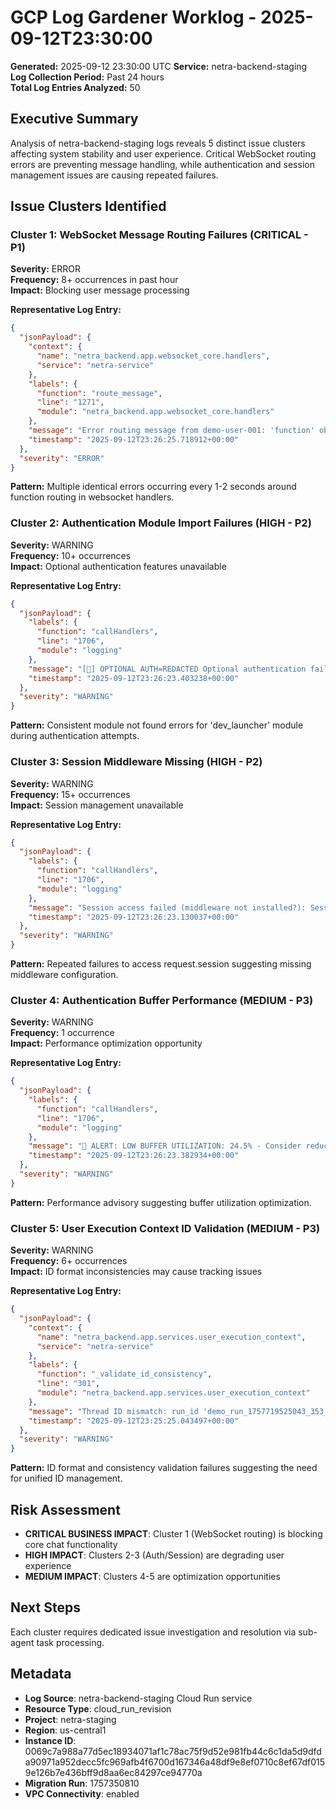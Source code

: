 # GCP Log Gardener Worklog - 2025-09-12T23:30:00

**Generated:** 2025-09-12 23:30:00 UTC
**Service:** netra-backend-staging  
**Log Collection Period:** Past 24 hours  
**Total Log Entries Analyzed:** 50  

## Executive Summary

Analysis of netra-backend-staging logs reveals 5 distinct issue clusters affecting system stability and user experience. Critical WebSocket routing errors are preventing message handling, while authentication and session management issues are causing repeated failures.

## Issue Clusters Identified

### Cluster 1: WebSocket Message Routing Failures (CRITICAL - P1)
**Severity:** ERROR  
**Frequency:** 8+ occurrences in past hour  
**Impact:** Blocking user message processing  

**Representative Log Entry:**
```json
{
  "jsonPayload": {
    "context": {
      "name": "netra_backend.app.websocket_core.handlers",
      "service": "netra-service"
    },
    "labels": {
      "function": "route_message",
      "line": "1271",
      "module": "netra_backend.app.websocket_core.handlers"
    },
    "message": "Error routing message from demo-user-001: 'function' object has no attribute 'can_handle'",
    "timestamp": "2025-09-12T23:26:25.718912+00:00"
  },
  "severity": "ERROR"
}
```

**Pattern:** Multiple identical errors occurring every 1-2 seconds around function routing in websocket handlers.

### Cluster 2: Authentication Module Import Failures (HIGH - P2)
**Severity:** WARNING  
**Frequency:** 10+ occurrences  
**Impact:** Optional authentication features unavailable  

**Representative Log Entry:**
```json
{
  "jsonPayload": {
    "labels": {
      "function": "callHandlers",
      "line": "1706",
      "module": "logging"
    },
    "message": "[🔑] OPTIONAL AUTH=REDACTED Optional authentication failed: No module named 'dev_launcher' (type: ModuleNotFoundError)",
    "timestamp": "2025-09-12T23:26:23.403238+00:00"
  },
  "severity": "WARNING"
}
```

**Pattern:** Consistent module not found errors for 'dev_launcher' module during authentication attempts.

### Cluster 3: Session Middleware Missing (HIGH - P2)
**Severity:** WARNING  
**Frequency:** 15+ occurrences  
**Impact:** Session management unavailable  

**Representative Log Entry:**
```json
{
  "jsonPayload": {
    "labels": {
      "function": "callHandlers",
      "line": "1706",
      "module": "logging"
    },
    "message": "Session access failed (middleware not installed?): SessionMiddleware must be installed to access request.session",
    "timestamp": "2025-09-12T23:26:23.130037+00:00"
  },
  "severity": "WARNING"
}
```

**Pattern:** Repeated failures to access request.session suggesting missing middleware configuration.

### Cluster 4: Authentication Buffer Performance (MEDIUM - P3)
**Severity:** WARNING  
**Frequency:** 1 occurrence  
**Impact:** Performance optimization opportunity  

**Representative Log Entry:**
```json
{
  "jsonPayload": {
    "labels": {
      "function": "callHandlers",
      "line": "1706", 
      "module": "logging"
    },
    "message": "🚨 ALERT: LOW BUFFER UTILIZATION: 24.5% - Consider reducing AUTH_HEALTH_CHECK_TIMEOUT from 0.3s to ~0.5s for better performance",
    "timestamp": "2025-09-12T23:26:23.382934+00:00"
  },
  "severity": "WARNING"
}
```

**Pattern:** Performance advisory suggesting buffer utilization optimization.

### Cluster 5: User Execution Context ID Validation (MEDIUM - P3)
**Severity:** WARNING  
**Frequency:** 6+ occurrences  
**Impact:** ID format inconsistencies may cause tracking issues  

**Representative Log Entry:**
```json
{
  "jsonPayload": {
    "context": {
      "name": "netra_backend.app.services.user_execution_context",
      "service": "netra-service"
    },
    "labels": {
      "function": "_validate_id_consistency",
      "line": "301",
      "module": "netra_backend.app.services.user_execution_context"
    },
    "message": "Thread ID mismatch: run_id 'demo_run_1757719525043_353_4b15eea4' extracted to 'demo_run_1757719525043_353_4b15eea4' but thread_id is 'demo_thread_1757719525043_352_10b52a66'. This may indicate inconsistent ID generation.",
    "timestamp": "2025-09-12T23:25:25.043497+00:00"
  },
  "severity": "WARNING"
}
```

**Pattern:** ID format and consistency validation failures suggesting the need for unified ID management.

## Risk Assessment

- **CRITICAL BUSINESS IMPACT**: Cluster 1 (WebSocket routing) is blocking core chat functionality
- **HIGH IMPACT**: Clusters 2-3 (Auth/Session) are degrading user experience 
- **MEDIUM IMPACT**: Clusters 4-5 are optimization opportunities

## Next Steps

Each cluster requires dedicated issue investigation and resolution via sub-agent task processing.

## Metadata

- **Log Source**: netra-backend-staging Cloud Run service
- **Resource Type**: cloud_run_revision
- **Project**: netra-staging
- **Region**: us-central1
- **Instance ID**: 0069c7a988a77d5ec18934071af1c78ac75f9d52e981fb44c6c1da5d9dfda90971a952decc5fc969afb4f6700d167346a48df9e8ef0710c8ef67df0159e126b7e436bff9d8aa6ec84297ce94770a
- **Migration Run**: 1757350810
- **VPC Connectivity**: enabled